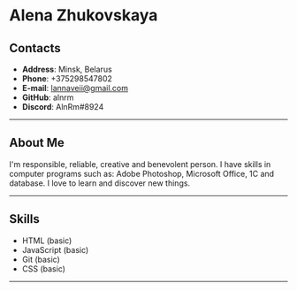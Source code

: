 # Alena Zhukovskaya #

## Contacts ##
* **Address**: Minsk, Belarus
* **Phone**: +375298547802
*  **E-mail**: lannaveii@gmail.com
*  **GitHub**: alnrm
*  **Discord**: AlnRm#8924

----------
## About Me ##
I'm responsible, reliable, creative and benevolent person. I have skills in computer programs such as: Adobe Photoshop, Microsoft Office, 1C and database. I love to learn and discover new things. 

--------------
## Skills ##
* HTML (basic)
* JavaScript (basic)
* Git (basic)
* CSS (basic)

-----